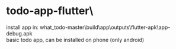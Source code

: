 # todo-app-flutter\
install app in: what_todo-master\build\app\outputs\flutter-apk\app-debug.apk\
basic todo app, can be installed on phone (only android)
